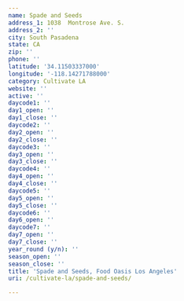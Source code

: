 ```yaml
---
name: Spade and Seeds
address_1: 1038  Montrose Ave. S.
address_2: ''
city: South Pasadena
state: CA
zip: ''
phone: ''
latitude: '34.11503337000'
longitude: '-118.14271788000'
category: Cultivate LA
website: ''
active: ''
daycode1: ''
day1_open: ''
day1_close: ''
daycode2: ''
day2_open: ''
day2_close: ''
daycode3: ''
day3_open: ''
day3_close: ''
daycode4: ''
day4_open: ''
day4_close: ''
daycode5: ''
day5_open: ''
day5_close: ''
daycode6: ''
day6_open: ''
daycode7: ''
day7_open: ''
day7_close: ''
year_round (y/n): ''
season_open: ''
season_close: ''
title: 'Spade and Seeds, Food Oasis Los Angeles'
uri: /cultivate-la/spade-and-seeds/

---
```

